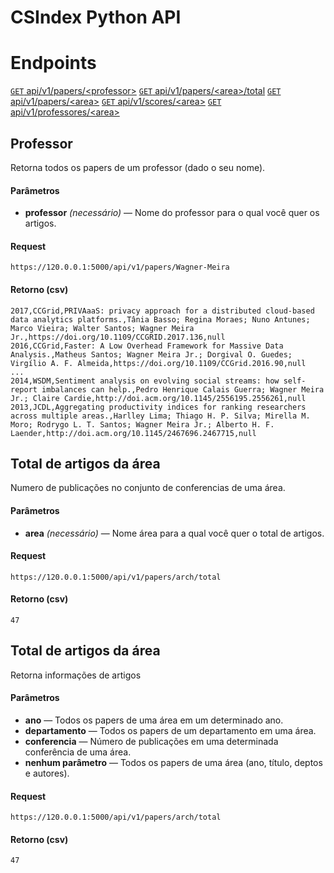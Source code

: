 # CSIndex Python API

# Endpoints

[<code>GET</code> api/v1/papers/\<professor>](#professor)
[<code>GET</code> api/v1/papers/\<area>/total](#total)
[<code>GET</code> api/v1/papers/\<area>](#papers-area)
[<code>GET</code> api/v1/scores/\<area>](#scores-area)
[<code>GET</code> api/v1/professores/\<area>](#professor-area)


## <a name="professor"></a>Professor
Retorna todos os papers de um professor (dado o seu nome).

#### Parâmetros
- **professor** _(necessário)_ — Nome do professor para o qual você quer os artigos.

#### Request

    https://120.0.0.1:5000/api/v1/papers/Wagner-Meira
    
#### Retorno (csv)
```
2017,CCGrid,PRIVAaaS: privacy approach for a distributed cloud-based data analytics platforms.,Tânia Basso; Regina Moraes; Nuno Antunes; Marco Vieira; Walter Santos; Wagner Meira Jr.,https://doi.org/10.1109/CCGRID.2017.136,null
2016,CCGrid,Faster: A Low Overhead Framework for Massive Data Analysis.,Matheus Santos; Wagner Meira Jr.; Dorgival O. Guedes; Virgílio A. F. Almeida,https://doi.org/10.1109/CCGrid.2016.90,null
...
2014,WSDM,Sentiment analysis on evolving social streams: how self-report imbalances can help.,Pedro Henrique Calais Guerra; Wagner Meira Jr.; Claire Cardie,http://doi.acm.org/10.1145/2556195.2556261,null
2013,JCDL,Aggregating productivity indices for ranking researchers across multiple areas.,Harlley Lima; Thiago H. P. Silva; Mirella M. Moro; Rodrygo L. T. Santos; Wagner Meira Jr.; Alberto H. F. Laender,http://doi.acm.org/10.1145/2467696.2467715,null
```

## <a name="total"></a>Total de artigos da área
Numero de publicações no conjunto de conferencias de uma área.

#### Parâmetros
- **area** _(necessário)_ — Nome área para a qual você quer o total de artigos.

#### Request

    https://120.0.0.1:5000/api/v1/papers/arch/total
    
#### Retorno (csv)
```
47
```

## <a name="papers-area"></a>Total de artigos da área
Retorna informações de artigos

#### Parâmetros
- **ano**  — Todos os papers de uma área em um determinado ano.
- **departamento**  — Todos os papers de um departamento em uma área.
- **conferencia**  — Número de publicações em uma determinada conferência de uma área.
- **nenhum parâmetro**  — Todos os papers de uma área (ano, título, deptos e autores).

#### Request

    https://120.0.0.1:5000/api/v1/papers/arch/total
    
#### Retorno (csv)
```
47
```
